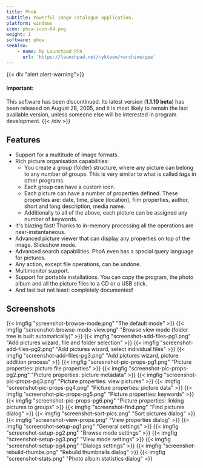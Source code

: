 ```yaml
---
title: PhoA
subtitle: Powerful image catalogue application.
platform: windows
icon: phoa-icon-64.png
weight: 1
software: phoa
seeAlso:
    - name: My Launchpad PPA
      url: 'https://launchpad.net/~yktooo/+archive/ppa'
---
```


{{< div "alert alert-warning">}}
#### Important:

This software has been discontinued. Its latest version (**1.1.10 beta**) has been released on August 28, 2005, and it is most likely to remain the last available version, unless someone else will be interested in program development.
{{< /div >}}

## Features

* Support for a multitude of image formats.
* Rich picture organisation capabilities:
    * You create a group (folder) structure, where any picture can belong to any number of groups. This is very similar to what is called <i>tags</i> in other programs.
    * Each group can have a custom icon.
    * Each picture can have a number of properties defined. These properties are: date, time, place (location), film properties, author, short and long description, media name.
    * Additionally to all of the above, each picture can be assigned any number of keywords.
* It's blazing fast! Thanks to in-memory processing all the operations are near-instantaneous.
* Advanced picture viewer that can display any properties on top of the image. Slideshow mode.
* Advanced search capabilities. PhoA even has a special query language for pictures.
* Any action, except file operations, can be undone.
* Multimonitor support.
* Support for portable installations. You can copy the program, the photo album and all the picture files to a CD or a USB stick.
* And last but not least: completely documented!

## Screenshots

{{< imgfig "screenshot-browse-mode.png" "The default mode" >}}
{{< imgfig "screenshot-browse-mode-view.png" "Browse view mode (folder tree is built automatically)" >}}
{{< imgfig "screenshot-add-files-pg1.png" "Add pictures wizard, file and folder selection" >}}
{{< imgfig "screenshot-add-files-pg2.png" "Add pictures wizard, select individual files" >}}
{{< imgfig "screenshot-add-files-pg3.png" "Add pictures wizard, picture addition process" >}}
{{< imgfig "screenshot-pic-props-pg1.png" "Picture properties: picture file properties" >}}
{{< imgfig "screenshot-pic-props-pg2.png" "Picture properties: picture metadata" >}}
{{< imgfig "screenshot-pic-props-pg3.png" "Picture properties: view pictures" >}}
{{< imgfig "screenshot-pic-props-pg4.png" "Picture properties: picture data" >}}
{{< imgfig "screenshot-pic-props-pg5.png" "Picture properties: keywords" >}}
{{< imgfig "screenshot-pic-props-pg6.png" "Picture properties: linking pictures to groups" >}}
{{< imgfig "screenshot-find.png" "Find pictures dialog" >}}
{{< imgfig "screenshot-sort-pics.png" "Sort pictures dialog" >}}
{{< imgfig "screenshot-view-props.png" "View properties dialog" >}}
{{< imgfig "screenshot-setup-pg1.png" "General settings" >}}
{{< imgfig "screenshot-setup-pg2.png" "Browse mode settings" >}}
{{< imgfig "screenshot-setup-pg3.png" "View mode settings" >}}
{{< imgfig "screenshot-setup-pg4.png" "Dialogs settings" >}}
{{< imgfig "screenshot-rebuild-thumbs.png" "Rebuild thumbnails dialog" >}}
{{< imgfig "screenshot-stats.png" "Photo album statistics dialog" >}}